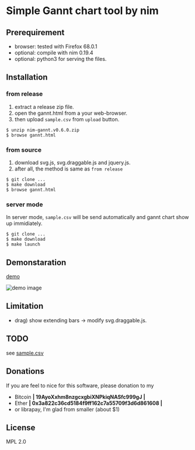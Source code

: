 Simple Gannt chart tool by nim
====================================

Prerequirement
---------------------
- browser: tested with Firefox 68.0.1
- optional: compile with nim 0.19.4
- optional: python3 for serving the files.


Installation
---------------------
### from release
1. extract a release zip file.
2. open the gannt.html from a your web-browser.
3. then upload `sample.csv` from `upload` button.

```shell
$ unzip nim-gannt.v0.6.0.zip
$ browse gannt.html
```

### from source
1. download svg.js, svg.draggable.js and jquery.js.
2. after all, the method is same as `from release`

```shell
$ git clone ...
$ make download
$ browse gannt.html
```

### server mode
In server mode, `sample.csv` will be send automatically
and gannt chart show up immidiately.

```shell
$ git clone ...
$ make download
$ make launch
```


Demonstaration
---------------------
[demo](http://kuri65536.github.com/nim-gannt/live.html?file=sample.csv)

![demo image](https://user-images.githubusercontent.com/11357613/51353406-e7cf2c00-1af3-11e9-9b85-82aabc9e4f0a.png)


Limitation
---------------------
- drag) show extending bars -> modify svg.draggable.js.


TODO
---------------------
see [sample.csv](http://kuri65536.github.com/nim-gannt/live.html?file=sample.csv)


Donations
---------------------
If you are feel to nice for this software, please donation to my

- Bitcoin **| 19AyoXxhm8nzgcxgbiXNPkiqNASfc999gJ |**
- Ether **| 0x3a822c36cd5184f9ff162c7a55709f3d6d861608 |**
- or librapay, I'm glad from smaller (about $1)


License
---------------------
MPL 2.0

<!-- vi: ft=markdown
  -->

